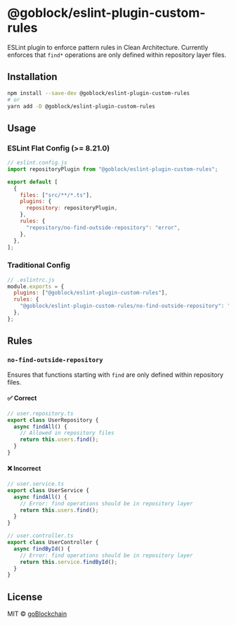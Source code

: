 # @goblock/eslint-plugin-custom-rules

ESLint plugin to enforce pattern rules in Clean Architecture. Currently enforces that `find*` operations are only defined within repository layer files.

## Installation

```bash
npm install --save-dev @goblock/eslint-plugin-custom-rules
# or
yarn add -D @goblock/eslint-plugin-custom-rules
```

## Usage

### ESLint Flat Config (>= 8.21.0)

```javascript
// eslint.config.js
import repositoryPlugin from "@goblock/eslint-plugin-custom-rules";

export default [
  {
    files: ["src/**/*.ts"],
    plugins: {
      repository: repositoryPlugin,
    },
    rules: {
      "repository/no-find-outside-repository": "error",
    },
  },
];
```

### Traditional Config

```javascript
// .eslintrc.js
module.exports = {
  plugins: ["@goblock/eslint-plugin-custom-rules"],
  rules: {
    "@goblock/eslint-plugin-custom-rules/no-find-outside-repository": "error",
  },
};
```

## Rules

### `no-find-outside-repository`

Ensures that functions starting with `find` are only defined within repository files.

#### ✅ Correct

```typescript
// user.repository.ts
export class UserRepository {
  async findAll() {
    // Allowed in repository files
    return this.users.find();
  }
}
```

#### ❌ Incorrect

```typescript
// user.service.ts
export class UserService {
  async findAll() {
    // Error: find operations should be in repository layer
    return this.users.find();
  }
}
```

```typescript
// user.controller.ts
export class UserController {
  async findById() {
    // Error: find operations should be in repository layer
    return this.service.findById();
  }
}
```

## License

MIT © [goBlockchain](https://github.com/goblockchain)
